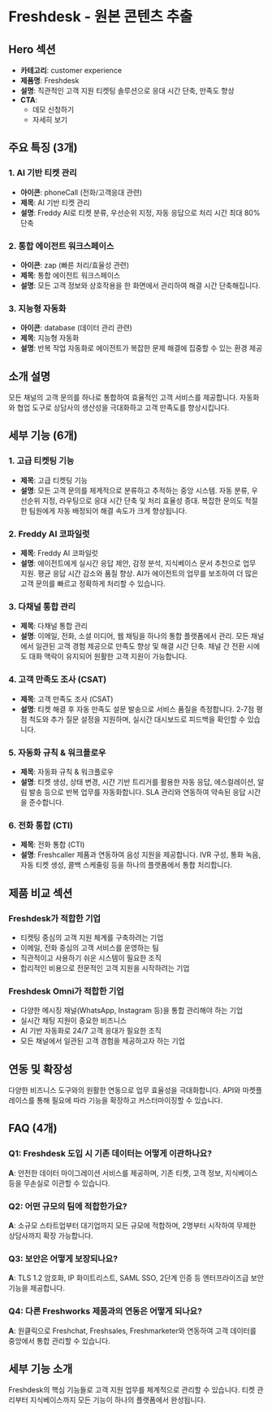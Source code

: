 # Freshdesk - 원본 콘텐츠 추출

## Hero 섹션
- **카테고리**: customer experience
- **제품명**: Freshdesk
- **설명**: 직관적인 고객 지원 티켓팅 솔루션으로 응대 시간 단축, 만족도 향상
- **CTA**: 
  - 데모 신청하기
  - 자세히 보기

## 주요 특징 (3개)

### 1. AI 기반 티켓 관리
- **아이콘**: phoneCall (전화/고객응대 관련)
- **제목**: AI 기반 티켓 관리
- **설명**: Freddy AI로 티켓 분류, 우선순위 지정, 자동 응답으로 처리 시간 최대 80% 단축

### 2. 통합 에이전트 워크스페이스
- **아이콘**: zap (빠른 처리/효율성 관련)
- **제목**: 통합 에이전트 워크스페이스
- **설명**: 모든 고객 정보와 상호작용을 한 화면에서 관리하여 해결 시간 단축해집니다.

### 3. 지능형 자동화
- **아이콘**: database (데이터 관리 관련)
- **제목**: 지능형 자동화
- **설명**: 반복 작업 자동화로 에이전트가 복잡한 문제 해결에 집중할 수 있는 환경 제공

## 소개 설명
모든 채널의 고객 문의를 하나로 통합하여 효율적인 고객 서비스를 제공합니다. 자동화와 협업 도구로 상담사의 생산성을 극대화하고 고객 만족도를 향상시킵니다.

## 세부 기능 (6개)

### 1. 고급 티켓팅 기능
- **제목**: 고급 티켓팅 기능
- **설명**: 모든 고객 문의를 체계적으로 분류하고 추적하는 중앙 시스템. 자동 분류, 우선순위 지정, 라우팅으로 응대 시간 단축 및 처리 효율성 증대. 복잡한 문의도 적절한 팀원에게 자동 배정되어 해결 속도가 크게 향상됩니다.

### 2. Freddy AI 코파일럿
- **제목**: Freddy AI 코파일럿
- **설명**: 에이전트에게 실시간 응답 제안, 감정 분석, 지식베이스 문서 추천으로 업무 지원. 평균 응답 시간 감소와 품질 향상. AI가 에이전트의 업무를 보조하여 더 많은 고객 문의를 빠르고 정확하게 처리할 수 있습니다.

### 3. 다채널 통합 관리
- **제목**: 다채널 통합 관리
- **설명**: 이메일, 전화, 소셜 미디어, 웹 채팅을 하나의 통합 플랫폼에서 관리. 모든 채널에서 일관된 고객 경험 제공으로 만족도 향상 및 해결 시간 단축. 채널 간 전환 시에도 대화 맥락이 유지되어 원활한 고객 지원이 가능합니다.

### 4. 고객 만족도 조사 (CSAT)
- **제목**: 고객 만족도 조사 (CSAT)
- **설명**: 티켓 해결 후 자동 만족도 설문 발송으로 서비스 품질을 측정합니다. 2-7점 평점 척도와 추가 질문 설정을 지원하며, 실시간 대시보드로 피드백을 확인할 수 있습니다.

### 5. 자동화 규칙 & 워크플로우
- **제목**: 자동화 규칙 & 워크플로우
- **설명**: 티켓 생성, 상태 변경, 시간 기반 트리거를 활용한 자동 응답, 에스컬레이션, 알림 발송 등으로 반복 업무를 자동화합니다. SLA 관리와 연동하여 약속된 응답 시간을 준수합니다.

### 6. 전화 통합 (CTI)
- **제목**: 전화 통합 (CTI)
- **설명**: Freshcaller 제품과 연동하여 음성 지원을 제공합니다. IVR 구성, 통화 녹음, 자동 티켓 생성, 콜백 스케줄링 등을 하나의 플랫폼에서 통합 처리합니다.

## 제품 비교 섹션

### Freshdesk가 적합한 기업
- 티켓팅 중심의 고객 지원 체계를 구축하려는 기업
- 이메일, 전화 중심의 고객 서비스를 운영하는 팀
- 직관적이고 사용하기 쉬운 시스템이 필요한 조직
- 합리적인 비용으로 전문적인 고객 지원을 시작하려는 기업

### Freshdesk Omni가 적합한 기업
- 다양한 메시징 채널(WhatsApp, Instagram 등)을 통합 관리해야 하는 기업
- 실시간 채팅 지원이 중요한 비즈니스
- AI 기반 자동화로 24/7 고객 응대가 필요한 조직
- 모든 채널에서 일관된 고객 경험을 제공하고자 하는 기업

## 연동 및 확장성
다양한 비즈니스 도구와의 원활한 연동으로 업무 효율성을 극대화합니다. API와 마켓플레이스를 통해 필요에 따라 기능을 확장하고 커스터마이징할 수 있습니다.

## FAQ (4개)

### Q1: Freshdesk 도입 시 기존 데이터는 어떻게 이관하나요?
**A**: 안전한 데이터 마이그레이션 서비스를 제공하며, 기존 티켓, 고객 정보, 지식베이스 등을 무손실로 이관할 수 있습니다.

### Q2: 어떤 규모의 팀에 적합한가요?
**A**: 소규모 스타트업부터 대기업까지 모든 규모에 적합하며, 2명부터 시작하여 무제한 상담사까지 확장 가능합니다.

### Q3: 보안은 어떻게 보장되나요?
**A**: TLS 1.2 암호화, IP 화이트리스트, SAML SSO, 2단계 인증 등 엔터프라이즈급 보안 기능을 제공합니다.

### Q4: 다른 Freshworks 제품과의 연동은 어떻게 되나요?
**A**: 원클릭으로 Freshchat, Freshsales, Freshmarketer와 연동하여 고객 데이터를 중앙에서 통합 관리할 수 있습니다.

## 세부 기능 소개
Freshdesk의 핵심 기능들로 고객 지원 업무를 체계적으로 관리할 수 있습니다. 티켓 관리부터 지식베이스까지 모든 기능이 하나의 플랫폼에서 완성됩니다.